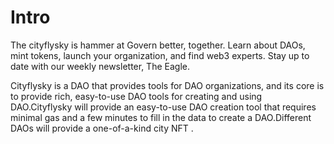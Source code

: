 # Intro

 The cityflysky is hammer at  Govern better, together. Learn about DAOs, mint tokens, launch your organization, and find web3 experts. Stay up to date with our weekly newsletter, The Eagle. 

Cityflysky is a DAO that provides tools for DAO organizations, and its core is to provide rich, easy-to-use DAO tools for creating and using DAO.Cityflysky will provide an easy-to-use DAO creation tool that requires minimal gas and a few minutes to fill in the data to create a DAO.Different DAOs will provide a one-of-a-kind city NFT .